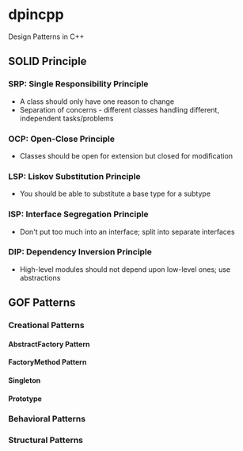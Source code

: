 # dpincpp
Design Patterns in C++

## SOLID Principle
### SRP: Single Responsibility Principle
- A class should only have one reason to change
- Separation of concerns - different classes handling different, independent tasks/problems

### OCP: Open-Close Principle
- Classes should be open for extension but closed for modification

### LSP: Liskov Substitution Principle
- You should be able to substitute a base type for a subtype

### ISP: Interface Segregation Principle
- Don't put too much into an interface; split into separate interfaces

### DIP: Dependency Inversion Principle
- High-level modules should not depend upon low-level ones; use abstractions

## GOF Patterns
### Creational Patterns
#### AbstractFactory Pattern
#### FactoryMethod Pattern
#### Singleton
#### Prototype
### Behavioral Patterns
### Structural Patterns
